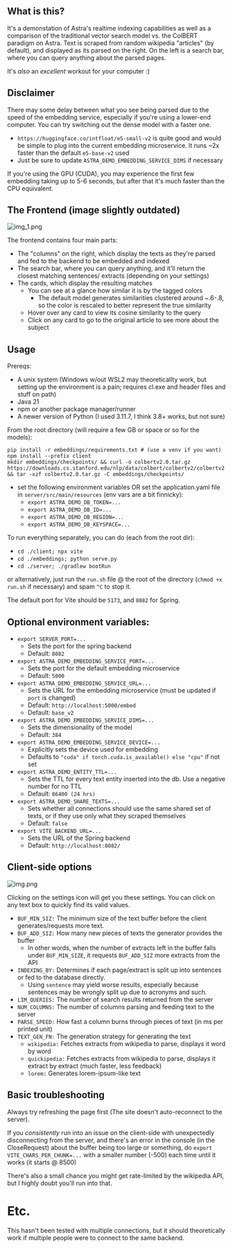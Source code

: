 ## What is this?

It's a demonstation of Astra's realtime indexing capabilities as well as a comparison of the traditional vector search model vs. the ColBERT paradigm on Astra. Text
is scraped from random wikipedia "articles" (by default), and displayed as its parsed on the right. On the left is a search bar, where you can query anything about
the parsed pages.

It's *also* an *excellent* workout for your computer :)

## Disclaimer

There may some delay between what you see being parsed due to the speed of the embedding service,
especially if you're using a lower-end computer. You can try switching out the dense model with a faster one.
 - `https://huggingface.co/intfloat/e5-small-v2` is quite good and would be simple to plug into the
   current embedding microservice. It runs ~2x faster than the default `e5-base-v2` used
 - Just be sure to update `ASTRA_DEMO_EMBEDDING_SERVICE_DIMS` if necessary

If you're using the GPU (CUDA), you may experience the first few embedding taking up to 5-6 seconds, but after that
it's much faster than the CPU equivalent. 

## The Frontend (image slightly outdated)

![img_1.png](./assets/site.png)

The frontend contains four main parts:

- The "columns" on the right, which display the texts as they're parsed and fed to the
  backend to be embedded and indexed
- The search bar, where you can query anything, and it'll return the closest matching sentences/
  extracts (depending on your settings)
- The cards, which display the resulting matches
  - You can see at a glance how similar it is by the tagged colors
    - The default model generates similarities clustered around ~.6-.8, so the color is rescaled
      to better represent the true similarity
  - Hover over any card to view its cosine similarity to the query
  - Click on any card to go to the original article to see more about the subject

## Usage

Prereqs:
- A unix system (Windows w/out WSL2 may theoreticallty work, but setting up the environment is a pain; requires cl.exe and header files and stuff on path)
- Java 21
- npm or another package manager/runner
- A newer version of Python (I used 3.11.7, I think 3.8+ works, but not sure)

From the root directory (will require a few GB or space or so for the models):
```
pip install -r embeddings/requirements.txt # (use a venv if you want)
npm install --prefix client
mkdir embeddings/checkpoints/ && curl -o colbertv2.0.tar.gz https://downloads.cs.stanford.edu/nlp/data/colbert/colbertv2/colbertv2.0.tar.gz && tar -xzf colbertv2.0.tar.gz -C embeddings/checkpoints/
```

- set the following environment variables OR set the application.yaml file in `server/src/main/resources` (env vars are a bit finnicky):
  - `export ASTRA_DEMO_DB_TOKEN=...`
  - `export ASTRA_DEMO_DB_ID=...`
  - `export ASTRA_DEMO_DB_REGION=...`
  - `export ASTRA_DEMO_DB_KEYSPACE=...`

To run everything separately, you can do (each from the root dir):
- `cd ./client; npx vite`
- `cd ./embeddings; python serve.py`
- `cd ./server; ./gradlew bootRun`

or alternatively, just run the `run.sh` file @ the root of the directory (`chmod +x run.sh` if necessary) and spam `^C` to stop it.

The default port for Vite should be `5173`, and `8082` for Spring.

## Optional environment variables:

- `export SERVER_PORT=...`
  - Sets the port for the spring backend
  - Default: `8082`
- `export ASTRA_DEMO_EMBEDDING_SERVICE_PORT=...`
  - Sets the port for the default embedding microservice
  - Default: `5000`
- `export ASTRA_DEMO_EMBEDDING_SERVICE_URL=...`
  - Sets the URL for the embedding microservice (must be updated if `port` is changed)
  - Default: `http://localhost:5000/embed`
  - Default: `base_v2`
- `export ASTRA_DEMO_EMBEDDING_SERVICE_DIMS=...`
  - Sets the dimensionality of the model
  - Default: `384`
- `export ASTRA_DEMO_EMBEDDING_SERVICE_DEVICE=...`
  - Explicitly sets the device used for embedding
  - Defaults to `"cuda" if torch.cuda.is_available() else "cpu"` if not set
- `export ASTRA_DEMO_ENTITY_TTL=...`
  - Sets the TTL for every text entity inserted into the db. Use a negative number for no TTL
  - Default: `86400 (24 hrs)`
- `export ASTRA_DEMO_SHARE_TEXTS=...`
  - Sets whether all connections should use the same shared set of texts, or if they use only what they scraped themselves
  - Default: `false`
- `export VITE_BACKEND_URL=...`
  - Sets the URL of the Spring backend
  - Default: `http://localhost:8082/`

## Client-side options

![img.png](./assets/settings.png)

Clicking on the settings icon will get you these settings. You can click on any text box to
quickly find its valid values.

- `BUF_MIN_SIZ:` The minimum size of the text buffer before the client generates/requests more text.
- `BUF_ADD_SIZ:` How many new pieces of texts the generator provides the buffer
  - In other words, when the number of extracts left in the buffer falls under `BUF_MIN_SIZE`,
    it requests `BUF_ADD_SIZ` more extracts from the API
- `INDEXING_BY:` Determines if each page/extract is split up into sentences or fed to the database directly.
  - Using `sentence` may yield worse results, especially because sentences may be wrongly split up due to
    acronyms and such.
- `LIM_QUERIES:` The number of search results returned from the server
- `NUM_COLUMNS:` The number of columns parsing and feeding text to the server
- `PARSE_SPEED:` How fast a column burns through pieces of text (in ms per printed unit)
- `TEXT_GEN_FN:` The generation strategy for generating the text
  - `wikipedia:` Fetches extracts from wikipedia to parse, displays it word by word
  - `quickipedia:` Fetches extracts from wikipedia to parse, displays it extract by extract (much faster, less feedback)
  - `lorem:` Generates lorem-ipsum-like text

## Basic troubleshooting

Always try refreshing the page first (The site doesn't auto-reconnect to the server).

If you *consistently* run into an issue on the client-side with unexpectedly disconnecting from the server, and there's
an error in the console (in the CloseRequest) about the buffer being too large or something, do
`export VITE_CHARS_PER_CHUNK=...` with a smaller number (-500) each time until it works (it starts @ 8500)

There's also a small chance you might get rate-limited by the wikipedia API, but I highly doubt you'll run into that.

# Etc.

This hasn't been tested with multiple connections, but it should theoretically work if multiple people were to
connect to the same backend.
